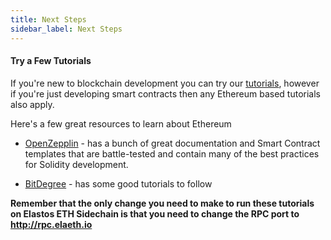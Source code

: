 ```yaml
---
title: Next Steps
sidebar_label: Next Steps
---
```


#### Try a Few Tutorials

If you're new to blockchain development you can try our [tutorials](tutorial/index.md), however if you're just 
developing smart contracts then any Ethereum based tutorials also apply.

Here's a few great resources to learn about Ethereum

- [OpenZepplin](https://docs.openzeppelin.com/openzeppelin/index.html) - has a bunch of great documentation and Smart
Contract templates that are battle-tested and contain many of the best practices for Solidity development. 

- [BitDegree](https://www.bitdegree.org/learn/solidity) - has some good tutorials to follow   


**Remember that the only change you need to make to run these tutorials on Elastos ETH Sidechain is that you need to change
the RPC port to http://rpc.elaeth.io** 



